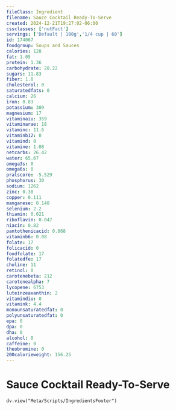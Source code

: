 ```yaml
---
fileClass: Ingredient
filename: Sauce Cocktail Ready-To-Serve
created: 2024-12-21T19:27:02-06:00
cssclasses: ['nutFact']
servings: ['Default | 100g','1/4 cup | 60']
id: 174067
foodgroup: Soups and Sauces
calories: 128
fat: 1.05
protein: 1.36
carbohydrate: 28.22
sugars: 11.83
fiber: 1.8
cholesterol: 0
saturatedfats: 0
calcium: 26
iron: 0.83
potassium: 309
magnesium: 17
vitaminaiu: 359
vitaminarae: 18
vitaminc: 11.6
vitaminb12: 0
vitamind: 0
vitamine: 1.08
netcarbs: 26.42
water: 65.67
omega3s: 0
omega6s: 0
pralscore: -5.529
phosphorus: 30
sodium: 1262
zinc: 0.38
copper: 0.111
manganese: 0.148
selenium: 2.2
thiamin: 0.021
riboflavin: 0.047
niacin: 0.82
pantothenicacid: 0.068
vitaminb6: 0.08
folate: 17
folicacid: 0
foodfolate: 17
folatedfe: 17
choline: 11
retinol: 0
carotenebeta: 212
carotenealpha: 7
lycopene: 6753
luteinzeaxanthin: 2
vitamindiu: 0
vitamink: 4.4
monounsaturatedfat: 0
polyunsaturatedfat: 0
epa: 0
dpa: 0
dha: 0
alcohol: 0
caffeine: 0
theobromine: 0
200calorieweight: 156.25
---
```


# Sauce Cocktail Ready-To-Serve

```dataviewjs
dv.view("Meta/Scripts/IngredientsFooter")
```